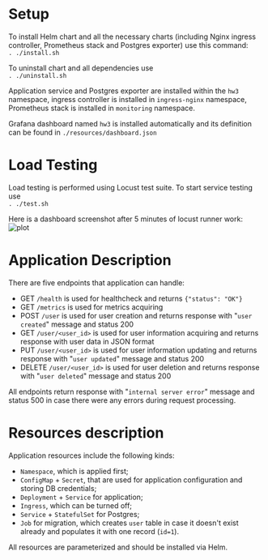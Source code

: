 # Setup
To install Helm chart and all the necessary charts (including Nginx ingress controller, Prometheus stack and Postgres exporter) use this command:  
```. ./install.sh```

To uninstall chart and all dependencies use  
```. ./uninstall.sh```

Application service and Postgres exporter are installed within the `hw3` namespace, ingress controller is installed in `ingress-nginx` namespace, Prometheus stack is installed in `monitoring` namespace.  

Grafana dashboard named `hw3` is installed automatically and its definition can be found in `./resources/dashboard.json`

# Load Testing

Load testing is performed using Locust test suite. To start service testing use  
```. ./test.sh```  

Here is a dashboard screenshot after 5 minutes of locust runner work:  
![plot](./assets/load_testing.png)

# Application Description
There are five endpoints that application can handle:
* GET `/health` is used for healthcheck and returns `{"status": "OK"}`
* GET `/metrics` is used for metrics acquiring
* POST `/user` is used for user creation and returns response with "`user created`" message and status 200
* GET `/user/<user_id>` is used for user information acquiring and returns response with user data in JSON format
* PUT `/user/<user_id>` is used for user information updating and returns response with "`user updated`" message and status 200
* DELETE `/user/<user_id>` is used for user deletion and returns response with "`user deleted`" message and status 200

All endpoints return response with "`internal server error`" message and status 500 in case there were any errors during request processing.

# Resources description
Application resources include the following kinds:
* `Namespace`, which is applied first;
* `ConfigMap` + `Secret`, that are used for application configuration and storing DB credentials;
* `Deployment` + `Service` for application;
* `Ingress`, which can be turned off;
* `Service` + `StatefulSet` for Postgres;
* `Job` for migration, which creates `user` table in case it doesn't exist already and populates it with one record (`id=1`).

All resources are parameterized and should be installed via Helm.
